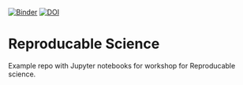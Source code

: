 [![Binder](https://mybinder.org/badge_logo.svg)](https://mybinder.org/v2/gh/jhidding/sustainability/master)
[![DOI](https://zenodo.org/badge/239522591.svg)](https://zenodo.org/badge/latestdoi/239522591)

# Reproducable Science

Example repo with Jupyter notebooks for workshop for Reproducable science.
